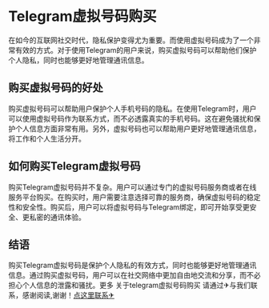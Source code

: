 # Telegram虚拟号码购买

在如今的互联网社交时代，隐私保护变得尤为重要。而使用虚拟号码成为了一个非常有效的方式。对于使用Telegram的用户来说，购买虚拟号码可以帮助他们保护个人隐私，同时也能够更好地管理通讯信息。

## 购买虚拟号码的好处

购买虚拟号码可以帮助用户保护个人手机号码的隐私。在使用Telegram时，用户可以使用虚拟号码作为联系方式，而不必透露真实的手机号码。这在避免骚扰和保护个人信息方面非常有用。另外，虚拟号码也可以帮助用户更好地管理通讯信息，将工作和个人生活分开。

## 如何购买Telegram虚拟号码

购买Telegram虚拟号码并不复杂。用户可以通过专门的虚拟号码服务商或者在线服务平台购买。在购买时，用户需要注意选择可靠的服务商，确保虚拟号码的稳定性和安全性。购买后，用户可以将虚拟号码与Telegram绑定，即可开始享受更安全、更私密的通讯体验。

## 结语

购买Telegram虚拟号码是保护个人隐私的有效方式，同时也能够更好地管理通讯信息。通过购买虚拟号码，用户可以在社交网络中更加自由地交流和分享，而不必担心个人信息的泄露和骚扰。更多 关于telegram虚拟号码购买 请通过✈与我们联系，感谢阅读,谢谢！[点这里联系✈](https://gg.k02.cc)